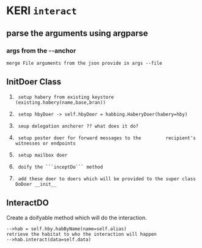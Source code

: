 # KERI  ``interact``


## parse the arguments using argparse

### args from the --anchor 
    merge File arguments from the json provide in args --file

## InitDoer Class
    
 1.      setup habery from existing keystore (existing.habery(name,base,bran))
 2.      setop hbyDoer -> self.hbyDoer = habbing.HaberyDoer(habery=hby)
 3.      seup delegation anchorer ?? what does it do?
 4.      setup poster doer for forward messages to the         recipient's witnesses or endpoints
 5.      setup mailbox doer 
 6.      doify the ```inceptDo``` method
 7.      add these doer to doers which will be provided to the super class DoDoer __init__


## InteractDO 
   Create a doifyable method which will do the interaction.

    -->hab = self.hby.habByName(name=self.alias)
    retrieve the habitat to who the interaction will happen
    -->hab.interact(data=self.data)
    
   
